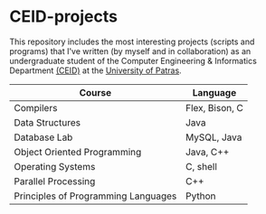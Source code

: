 # CEID-projects
This repository includes the most interesting projects (scripts and programs) that I've written 
(by myself and in collaboration) as an undergraduate student of the Computer Engineering & Informatics Department [(CEID)](https://www.ceid.upatras.gr/en) at the [University of Patras](http://www.upatras.gr/en).

| Course        | Language      |
| ------------- | ------------- |
| Compilers     | Flex, Bison, C  |
| Data Structures  | Java  |
| Database Lab  | MySQL, Java  |
| Object Oriented Programming  | Java, C++  |
| Operating Systems  |  C, shell |
| Parallel Processing  | C++ |
| Principles of Programming Languages | Python |
